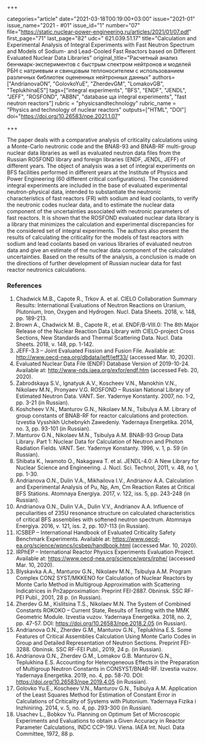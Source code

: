 +++

categories="article"
date="2021-03-18T00:19:00+03:00"
issue="2021-01"
issue_name="2021 - #01"
issue_id="1"
number="07"
file="https://static.nuclear-power-engineering.ru/articles/2021/01/07.pdf"
first_page="71"
last_page="82"
udc=" 621.039.51.17"
title="Calculation and Experimental Analysis of Integral Experiments with Fast Neutron Spectrum and Models of Sodium- and Lead-Cooled Fast Reactors based on Different Evaluated Nuclear Data Libraries"
original_title="Расчетный анализ бенчмарк-экспериментов с быстрым спектром нейтронов и моделей РБН с натриевым и свинцовым теплоносителем с использованием различных библиотек оцененных нейтронных данных"
authors=["AndrianovaON", "GolovkoYuE", "ZherdevGM", "LomakovGB", "TeplukhinaES"]
tags=["integral experiments", "BFS", "ENDF", "JENDL", "JEFF", "ROSFOND", "ABBN", "database ща integral experiments", "fast neutron reactors"]
rubric = "physicsandtechnology"
rubric_name = "Physics and technology of nuclear reactors"
outputs=["HTML", "DOI"]
doi="https://doi.org/10.26583/npe.2021.1.07"

+++

The paper deals with a comparative analysis of criticality calculations using a Monte-Carlo neutronic code and the BNAB-93 and BNAB-RF multi-group nuclear data libraries as well as evaluated neutron data files from the Russian ROSFOND library and foreign libraries (ENDF, JENDL, JEFF) of different years. The object of analysis was a set of integral experiments on BFS facilities performed in different years at the Institute of Physics and Power Engineering (60 different critical configurations). The considered integral experiments are included in the base of evaluated experimental neutron-physical data, intended to substantiate the neutronic characteristics of fast reactors (FR) with sodium and lead coolants, to verify the neutronic codes nuclear data, and to estimate the nuclear data component of the uncertainties associated with neutronic parameters of fast reactors. It is shown that the ROSFOND evaluated nuclear data library is a library that minimizes the calculation and experimental discrepancies for the considered set of integral experiments. The authors also present the results of calculating the criticality for the models of fast reactors with sodium and lead coolants based on various libraries of evaluated neutron data and give an estimate of the nuclear data component of the calculated uncertainties. Based on the results of the analysis, a conclusion is made on the directions of further development of Russian nuclear data for fast reactor neutronics calculations.

### References

1. Chadwick M.B., Capote R., Trkov A. et al. CIELO Collaboration Summary Results: International Evaluations of Neutron Reactions on Uranium, Plutonium, Iron, Oxygen and Hydrogen. Nucl. Data Sheets. 2018, v. 148, pp. 189-213.
2. Brown A., Chadwick M. B., Capote R., et al. ENDF/B-VIII.0: The 8th Major Release of the Nuclear Reaction Data Library with CIELO-project Cross Sections, New Standards and Thermal Scattering Data. Nucl. Data Sheets. 2018, v. 148, pp. 1-142.
3. JEFF-3.3 – Joint Evaluated Fission and Fusion File. Available at: http://www.oecd-nea.org/dbdata/jeff/jeff33/ (accessed Mar. 10, 2020).
4. Evaluated Nuclear Data File (ENDF) Database Version of 2019-10-24. Available at: http://www-nds.iaea.org/exfor/endf.htm (accessed Feb. 20, 2020).
5. Zabrodskaya S.V., Ignatyuk A.V., Koscheev V.N., Manokhin V.N., Nikolaev M.N., Pronyaev V.G. ROSFOND – Russian National Library of Estimated Neutron Data. VANT. Ser. Yadernye Konstanty. 2007, no. 1-2, pp. 3-21 (in Russian).
6. Koshcheev V.N., Manturov G.N., Nikolaev M.N., Tsibulya A.M. Library of group constants of BNAB-RF for reactor calculations and protection. Izvestia Vysshikh Uchebnykh Zawedeniy. Yadernaya Energetika. 2014, no. 3, pp. 93-101 (in Russian).
7. Manturov G.N., Nikolaev M.N., Tsibulya A.M. BNAB-93 Group Data Library. Part 1: Nuclear Data for Calculation of Neutron and Photon Radiation Fields. VANT. Ser. Yadernye Konstanty. 1996, v. 1, p. 59 (in Russian).
8. Shibata K., Iwamoto O., Nakagawa T. et al. JENDL-4.0: A New Library for Nuclear Science and Engineering. J. Nucl. Sci. Technol, 2011, v. 48, no 1, pp. 1-30.
9. Andrianova O.N., Dulin V.A., Mikhailova I.V., Andrianov A.A. Calculation and Experimental Analysis of Pu, Np, Am, Cm Reaction Rates at Critical BFS Stations. Atomnaya Energiya. 2017, v. 122, iss. 5, pp. 243-248 (in Russian).
10. Andrianova O.N., Dulin V.A., Dulin V.V., Andrianov A.A. Influence of peculiarities of 235U resonance structure on calculated characteristics of critical BFS assemblies with softened neutron spectrum. Atomnaya Energiya. 2016, v. 121, iss. 2, pp. 107-113 (in Russian).
11. ICSBEP – International Handbook of Evaluated Criticality Safety Benchmark Experiments. Available at: https://www.oecd-ea.org/science/wpncs/icsbep/handbook.html (accessed Mar. 10, 2020).
12. IRPhEP – International Reactor Physics Experiments Evaluation Project. Available at: https://www.oecd-nea.org/science/wprs/irphe/ (accessed Mar. 10, 2020).
13. Blyskavka A.A., Manturov G.N., Nikolaev M.N., Tsibulya A.M. Program Complex CON2 SYST/MKKENO for Calculation of Nuclear Reactors by Monte Carlo Method in Multigroup Approximation with Scattering Indicatrices in Pn2approximation: Preprint FEI-2887. Obninsk. SSC RF-PEI Publ., 2001, 28 p. (in Russian).
14. Zherdev G.M., Kislitsina T.S., Nikolaev M.N. The System of Combined Constants ROKOKO – Current State, Results of Testing with the MMK Geometric Module. Izvestia vuzov. Yadernaya Energetika. 2018, no. 2, pp. 47-57. DOI: https://doi.org/10.26583/npe.2018.2.05 (in Russian).
15. Andrianova O.N., Zherdev G.M., Manturov G.N., Teplukhina E.S. Some Features of Critical Assemblies Calculation Using Monte Carlo Codes in Group and Detailed Representation of Neutron Sections. Preprint FEI-3288. Obninsk. SSC RF-FEI Publ., 2019, 24 p. (in Russian).
16. Andrianova O.N., Zherdev G.M., Lomakov G.B. Manturov G.N., Teplukhina E.S. Accounting for Heterogeneous Effects in the Preparation of Multigroup Neutron Constants in CONSYST/BNAB-RF. Izvestia vuzov. Yadernaya Energetika. 2019, no. 4, pp. 58-70. DOI: https://doi.org/10.26583/npe.2019.4.05 (in Russian).
17. Golovko Yu.E., Koscheev V.N., Manturov G.N., Tsibulya A.M. Application of the Least Squares Method for Estimation of Constant Error in Calculations of Criticality of Systems with Plutonium. Yadernaya Fizika i Inzhiniring. 2014, v. 5, no. 4, pp. 293-300 (in Russian).
18. Usachev L., Bobkov Yu. Planning on Optimum Set of Microscopic Experiments and Evaluations to obtain a Given Accuracy in Reactor Parameter Calculations, INDC CCP-19U. Viena. IAEA Int. Nucl. Data Committee, 1972, 88 p.